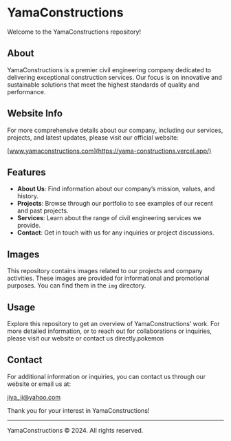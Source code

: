 # YamaConstructions

Welcome to the YamaConstructions repository! 

## About

YamaConstructions is a premier civil engineering company dedicated to delivering exceptional construction services. Our focus is on innovative and sustainable solutions that meet the highest standards of quality and performance.

## Website Info

For more comprehensive details about our company, including our services, projects, and latest updates, please visit our official website:

[www.yamaconstructions.com](https://yama-constructions.vercel.app/)

## Features

- **About Us**: Find information about our company’s mission, values, and history.
- **Projects**: Browse through our portfolio to see examples of our recent and past projects.
- **Services**: Learn about the range of civil engineering services we provide.
- **Contact**: Get in touch with us for any inquiries or project discussions.

## Images

This repository contains images related to our projects and company activities. These images are provided for informational and promotional purposes. You can find them in the `img` directory.

## Usage

Explore this repository to get an overview of YamaConstructions’ work. For more detailed information, or to reach out for collaborations or inquiries, please visit our website or contact us directly.pokemon

## Contact

For additional information or inquiries, you can contact us through our website or email us at:

[jiya_ji@yahoo.com](mailto:jiya_ji@yahoo.com)

Thank you for your interest in YamaConstructions!

---

YamaConstructions © 2024. All rights reserved.
